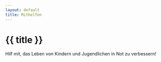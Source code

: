 ```yaml
---
layout: default
title: Mithelfen
---
```


# {{ title }}
Hilf mit, das Leben von Kindern und Jugendlichen in Not zu verbessern!
